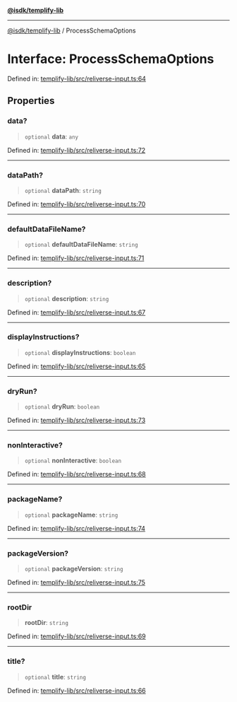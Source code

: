[**@isdk/templify-lib**](../README.md)

***

[@isdk/templify-lib](../globals.md) / ProcessSchemaOptions

# Interface: ProcessSchemaOptions

Defined in: [templify-lib/src/reliverse-input.ts:64](https://github.com/isdk/templify-lib.js/blob/3ca95101e07571731e768c30a7a5d33db8d3686c/src/reliverse-input.ts#L64)

## Properties

### data?

> `optional` **data**: `any`

Defined in: [templify-lib/src/reliverse-input.ts:72](https://github.com/isdk/templify-lib.js/blob/3ca95101e07571731e768c30a7a5d33db8d3686c/src/reliverse-input.ts#L72)

***

### dataPath?

> `optional` **dataPath**: `string`

Defined in: [templify-lib/src/reliverse-input.ts:70](https://github.com/isdk/templify-lib.js/blob/3ca95101e07571731e768c30a7a5d33db8d3686c/src/reliverse-input.ts#L70)

***

### defaultDataFileName?

> `optional` **defaultDataFileName**: `string`

Defined in: [templify-lib/src/reliverse-input.ts:71](https://github.com/isdk/templify-lib.js/blob/3ca95101e07571731e768c30a7a5d33db8d3686c/src/reliverse-input.ts#L71)

***

### description?

> `optional` **description**: `string`

Defined in: [templify-lib/src/reliverse-input.ts:67](https://github.com/isdk/templify-lib.js/blob/3ca95101e07571731e768c30a7a5d33db8d3686c/src/reliverse-input.ts#L67)

***

### displayInstructions?

> `optional` **displayInstructions**: `boolean`

Defined in: [templify-lib/src/reliverse-input.ts:65](https://github.com/isdk/templify-lib.js/blob/3ca95101e07571731e768c30a7a5d33db8d3686c/src/reliverse-input.ts#L65)

***

### dryRun?

> `optional` **dryRun**: `boolean`

Defined in: [templify-lib/src/reliverse-input.ts:73](https://github.com/isdk/templify-lib.js/blob/3ca95101e07571731e768c30a7a5d33db8d3686c/src/reliverse-input.ts#L73)

***

### nonInteractive?

> `optional` **nonInteractive**: `boolean`

Defined in: [templify-lib/src/reliverse-input.ts:68](https://github.com/isdk/templify-lib.js/blob/3ca95101e07571731e768c30a7a5d33db8d3686c/src/reliverse-input.ts#L68)

***

### packageName?

> `optional` **packageName**: `string`

Defined in: [templify-lib/src/reliverse-input.ts:74](https://github.com/isdk/templify-lib.js/blob/3ca95101e07571731e768c30a7a5d33db8d3686c/src/reliverse-input.ts#L74)

***

### packageVersion?

> `optional` **packageVersion**: `string`

Defined in: [templify-lib/src/reliverse-input.ts:75](https://github.com/isdk/templify-lib.js/blob/3ca95101e07571731e768c30a7a5d33db8d3686c/src/reliverse-input.ts#L75)

***

### rootDir

> **rootDir**: `string`

Defined in: [templify-lib/src/reliverse-input.ts:69](https://github.com/isdk/templify-lib.js/blob/3ca95101e07571731e768c30a7a5d33db8d3686c/src/reliverse-input.ts#L69)

***

### title?

> `optional` **title**: `string`

Defined in: [templify-lib/src/reliverse-input.ts:66](https://github.com/isdk/templify-lib.js/blob/3ca95101e07571731e768c30a7a5d33db8d3686c/src/reliverse-input.ts#L66)
